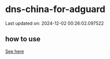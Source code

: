 # dns-china-for-adguard

Last updated on: 2024-12-02 00:26:02.097522

## how to use

[See here](https://github.com/AdguardTeam/AdGuardHome/wiki/Configuration#upstreams-from-file)